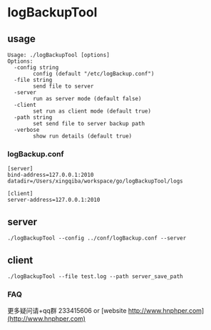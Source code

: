 # logBackupTool

## usage
```
Usage: ./logBackupTool [options]
Options:
  -config string
    	config (default "/etc/logBackup.conf")
  -file string
    	send file to server
  -server
    	run as server mode (default false)
  -client
    	set run as client mode (default true)
  -path string
    	set send file to server backup path
  -verbose
    	show run details (default true)
```

### logBackup.conf
```
[server]
bind-address=127.0.0.1:2010
datadir=/Users/xingqiba/workspace/go/logBackupTool/logs

[client]
server-address=127.0.0.1:2010
```

## server
```
./logBackupTool --config ../conf/logBackup.conf --server
```

## client
```
./logBackupTool --file test.log --path server_save_path
```

### FAQ
更多疑问请+qq群 233415606 or [website http://www.hnphper.com](http://www.hnphper.com)
